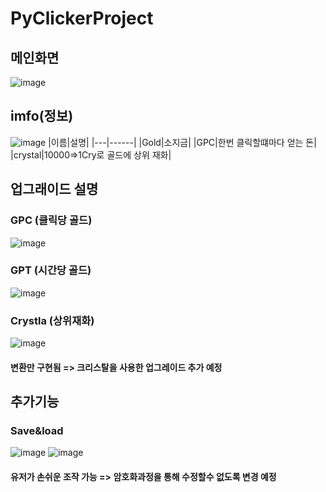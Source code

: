 # PyClickerProject
## 메인화면
![image](https://user-images.githubusercontent.com/32871806/124961885-f52c5800-e058-11eb-9c5f-9d630676fa22.png)
## imfo(정보)
![image](https://user-images.githubusercontent.com/32871806/124960927-d083b080-e057-11eb-9440-c0481dcc5dca.png)
|이름|설명|
|---|------|
|Gold|소지금|
|GPC|한번 클릭할떄마다 얻는 돈|
|crystal|10000=>1Cry로 골드에 상위 재화|

## 업그래이드 설명
### GPC (클릭당 골드)
![image](https://user-images.githubusercontent.com/32871806/124961089-02951280-e058-11eb-965e-e10996387bcd.png)
### GPT (시간당 골드)
![image](https://user-images.githubusercontent.com/32871806/124961323-44be5400-e058-11eb-9743-76101d4395c7.png)
### Crystla (상위재화)
![image](https://user-images.githubusercontent.com/32871806/124961358-53a50680-e058-11eb-9d0d-7489025a2299.png)
#### 변환만 구현됨 => 크리스탈을 사용한 업그레이드 추가 예정
## 추가기능 
### Save&load
![image](https://user-images.githubusercontent.com/32871806/124961504-8b13b300-e058-11eb-9f11-04b0d08f6e83.png)
![image](https://user-images.githubusercontent.com/32871806/124961575-9e268300-e058-11eb-8a25-1037bb35c2d6.png)
#### 유저가 손쉬운 조작 가능 => 암호화과정을 통해 수정할수 없도록 변경 예정 
